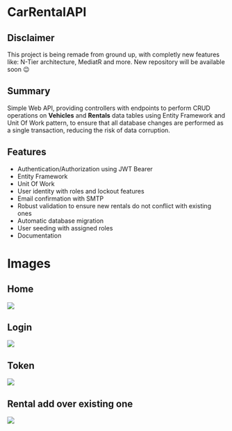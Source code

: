 # CarRentalAPI

## Disclaimer
This project is being remade from ground up, with completly new features like: N-Tier architecture, MediatR and more. New repository will be available soon 😉

## Summary
Simple Web API, providing controllers with endpoints to perform CRUD operations on __Vehicles__ and __Rentals__ data tables using Entity Framework and Unit Of Work pattern, to ensure that all database changes are performed as a single transaction, reducing the risk of data corruption.

## Features
* Authentication/Authorization using JWT Bearer
* Entity Framework
* Unit Of Work
* User identity with roles and lockout features <!-- /PasswordChange/EmailChange) -->
* Email confirmation with SMTP
* Robust validation to ensure new rentals do not conflict with existing ones
* Automatic database migration
* User seeding with assigned roles
* Documentation

# Images

## Home
![](CarRentalAPI/img/AllEndpoints.png)
## Login
![](CarRentalAPI/img/Login.png)
## Token
![](CarRentalAPI/img/Token.png)
## Rental add over existing one
![](CarRentalAPI/img/RentalOver.png)
